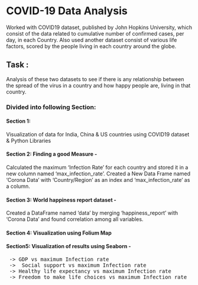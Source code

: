 # COVID-19 Data Analysis
 Worked with COVID19 dataset, published by John Hopkins University, which consist of the data related to cumulative number of confirmed cases, per day, in each Country. 
 Also used another dataset consist of various life factors, scored by the people living in each country around the globe. 
## Task :
Analysis of these two datasets to see if there is any relationship between the spread of the virus in a country and how happy people are, living in that country.

### Divided into following Section:
#### Section 1: 
Visualization of data for India, China & US countries using COVID19 dataset & Python Libraries

#### Section 2: Finding a good Measure - 
Calculated the maximum ‘Infection Rate’ for each country and stored it in a new column named ‘max_infection_rate’.
Created a New Data Frame named ‘Corona Data’ with ‘Country/Region’ as an index and ‘max_infection_rate’ as a column.

#### Section 3: World happiness report dataset -
Created a DataFrame named ‘data’ by merging ‘happiness_report’ with ‘Corona Data’ and found correlation among all variables.

#### Section 4: Visualization using Folium Map 
#### Section5: Visualization of results using Seaborn - 
<pre> -> GDP vs maximum Infection rate
 ->  Social support vs maximum Infection rate
 -> Healthy life expectancy vs maximum Infection rate
 -> Freedom to make life choices vs maximum Infection rate
</pre>
